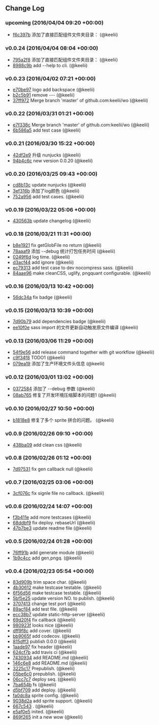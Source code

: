 ## Change Log

### upcoming (2016/04/04 09:20 +00:00)
- [f6c397b](https://github.com/keelii/wo/commit/f6c397b225b95ce7d6002db1ae1c4d069d4161e5) 添加了直接匹配组件文件夹目录： (@keelii)

### v0.0.24 (2016/04/04 08:04 +00:00)
- [795a2f8](https://github.com/keelii/wo/commit/795a2f85a7a1a81c0ea746a6da2190773232e762) 添加了直接匹配组件文件夹目录： (@keelii)
- [8988c9b](https://github.com/keelii/wo/commit/8988c9bf58f8e41e63e8a2abe917f06b1709f242) add --help to cli. (@keelii)

### v0.0.23 (2016/04/02 07:21 +00:00)
- [e70be97](https://github.com/keelii/wo/commit/e70be97a0c8d3980c81e99d803ae20787384b8a4) logo add backspace (@keelii)
- [b2c5b91](https://github.com/keelii/wo/commit/b2c5b9195d6535fcde93108cb0773240b076bd83) remove --- (@keelii)
- [37ff972](https://github.com/keelii/wo/commit/37ff972ec9e4cd405d8ab605531682e2c49261fc) Merge branch 'master' of github.com:keelii/wo (@keelii)

### v0.0.22 (2016/03/31 01:21 +00:00)
- [e7f338c](https://github.com/keelii/wo/commit/e7f338c05b5ce62f8c9882f5a5797426906e5141) Merge branch 'master' of github.com:keelii/wo (@keelii)
- [6b586a5](https://github.com/keelii/wo/commit/6b586a50d295a357708cf5709e5bcf59a0504c3e) add test case (@keelii)

### v0.0.21 (2016/03/30 15:22 +00:00)
- [42df2e9](https://github.com/keelii/wo/commit/42df2e9dd4184fe2fc8ba5f7b5a1e4afc6af6c38) 升级 nunjucks (@keelii)
- [94b4c6c](https://github.com/keelii/wo/commit/94b4c6c517adad3217ed6d51e9af77187611cf67) new version 0.0.20 (@keelii)

### v0.0.20 (2016/03/25 09:43 +00:00)
- [cd8b13c](https://github.com/keelii/wo/commit/cd8b13cc8e74d0838a04580e763ff8a690e1a085) update nunjucks (@keelii)
- [3ef316b](https://github.com/keelii/wo/commit/3ef316b879630cf00f935207494bc65dc7ec1b9d) 添加了log颜色 (@keelii)
- [752a956](https://github.com/keelii/wo/commit/752a9569a3598616028a21713dbe2e5a86658531) add test cases. (@keelii)

### v0.0.19 (2016/03/22 05:06 +00:00)
- [430563b](https://github.com/keelii/wo/commit/430563b59c39717ad33628c4b45bb5309ec6244a) update changelog (@keelii)

### v0.0.18 (2016/03/21 11:31 +00:00)
- [b8e1921](https://github.com/keelii/wo/commit/b8e1921b3564bd80b38c3b43fe97f4c27d0029a9) fix getGlobFile no return (@keelii)
- [78aaaf9](https://github.com/keelii/wo/commit/78aaaf951224b6f54487f48c78fd9635fccd2b6d) 添加 --debug 统计打包任务时间 (@keelii)
- [0249f6d](https://github.com/keelii/wo/commit/0249f6db6bfe8e0915b4582ab490c42a9c18073d) log time. (@keelii)
- [d3acf44](https://github.com/keelii/wo/commit/d3acf4457b98d362011d6374772cba51e2fe279d) add ignore (@keelii)
- [ec79313](https://github.com/keelii/wo/commit/ec7931317744824aeec68183386e066d9790e86e) add test case to dev nocompress sass. (@keelii)
- [84aae96](https://github.com/keelii/wo/commit/84aae96dff37317740c75b42ff80196219a36c98) make cleanCSS, uglify, pngquant configurable. (@keelii)

### v0.0.16 (2016/03/13 10:42 +00:00)
- [56dc34a](https://github.com/keelii/wo/commit/56dc34a391f7bbc6fee675d92fcaa9d7d8b91da7) fix badge (@keelii)

### v0.0.15 (2016/03/13 10:39 +00:00)
- [7d90b79](https://github.com/keelii/wo/commit/7d90b79d85a038a6ce4a43499e3c90d067ca4696) add dependencies badge (@keelii)
- [ee10f0e](https://github.com/keelii/wo/commit/ee10f0e4fe1ca228537bed5cab494fa8bc0401fa) sass import 的文件更新自动触发原文件编译 (@keelii)

### v0.0.13 (2016/03/06 11:29 +00:00)
- [54f9e56](https://github.com/keelii/wo/commit/54f9e56d2770963167a7196ee8761bc5b5ff2afd) add release command together with git workflow (@keelii)
- [c9f34f8](https://github.com/keelii/wo/commit/c9f34f8b9a541b62e1c673cb5694876887d624cf) TODO1 (@keelii)
- [079ea19](https://github.com/keelii/wo/commit/079ea19993ca6ab762045d092ea674e0f9b2daa1) 添加了生产环境文件头信息 (@keelii)

### v0.0.12 (2016/03/01 13:02 +00:00)
- [0372584](https://github.com/keelii/wo/commit/03725845650e2b0d3d739285f4b439b480d2bb0c) 添加了 --debug 参数 (@keelii)
- [08ab765](https://github.com/keelii/wo/commit/08ab76551b4c5fb79500d04ebf6e7b9ea7c5c1bf) 修复了开发环境压缩脚本的问题1 (@keelii)

### v0.0.10 (2016/02/27 10:50 +00:00)
- [b1818e8](https://github.com/keelii/wo/commit/b1818e84a89e904d5b83966287d72e729e5bc5db) 修复了多个 sprite 拼合的问题。 (@keelii)

### v0.0.9 (2016/02/26 09:10 +00:00)
- [438ba09](https://github.com/keelii/wo/commit/438ba0900111cbfdde183d1ffd654998225e58dd) add clean css (@keelii)

### v0.0.8 (2016/02/26 01:12 +00:00)
- [7d97531](https://github.com/keelii/wo/commit/7d97531585eff375acb00a777adbd98f803f92d0) fix gen callback null (@keelii)

### v0.0.7 (2016/02/25 03:06 +00:00)
- [3cf076c](https://github.com/keelii/wo/commit/3cf076c9c99525400801bb94081dc4da12c3959f) fix signle file no callback. (@keelii)

### v0.0.6 (2016/02/24 14:07 +00:00)
- [f3b411e](https://github.com/keelii/wo/commit/f3b411e224e3395c185859155fe3febce7f265bc) add more testcases (@keelii)
- [68ddbf9](https://github.com/keelii/wo/commit/68ddbf9a2dd78e822a8d39b05f3bb26328a9776e) fix deploy. rebaseUrl (@keelii)
- [47b7be3](https://github.com/keelii/wo/commit/47b7be320b86bceccbced33ff6d817517a1e6dd4) update readme file (@keelii)

### v0.0.5 (2016/02/24 01:28 +00:00)
- [76ff91b](https://github.com/keelii/wo/commit/76ff91bdd6c9c39ec6995dadf6127804631c0d4e) add generate module (@keelii)
- [1b9c4cc](https://github.com/keelii/wo/commit/1b9c4ccbb8fba8028c9dbc27762f72b5f5e86701) add gen,pngq. (@keelii)

### v0.0.4 (2016/02/23 05:54 +00:00)
- [83d909b](https://github.com/keelii/wo/commit/83d909b1dcc4bf49e01a7bdb6f5e490ee0c973d2) trim space char. (@keelii)
- [4b30612](https://github.com/keelii/wo/commit/4b30612ece8fe18dba3efafa09a5d0d154fe9f89) make testcase testable. (@keelii)
- [6f56d56](https://github.com/keelii/wo/commit/6f56d564f1c3cc0b701b171f29a5ca9457160229) make testcase testable. (@keelii)
- [5bf5e25](https://github.com/keelii/wo/commit/5bf5e25da4aa5480d8009f82f336d6e1aac87b9a) update version NO. to publish. (@keelii)
- [3707413](https://github.com/keelii/wo/commit/3707413e817a330cfad988d9cdbf47570b5a3e3c) change test port (@keelii)
- [89acf84](https://github.com/keelii/wo/commit/89acf84495e36360ad5e60b7fdf6f4c613584c3b) add test file. (@keelii)
- [ecc38b7](https://github.com/keelii/wo/commit/ecc38b7f0386c03c03c4c3a12f45d66135c8a52d) update static-http-server (@keelii)
- [69d20f4](https://github.com/keelii/wo/commit/69d20f4141853a5c72ce70c0eebcb50e096de851) fix callback (@keelii)
- [980923f](https://github.com/keelii/wo/commit/980923f3dc1e84e7705ae066d135f16429fcf42e) looks nice (@keelii)
- [dff9f8c](https://github.com/keelii/wo/commit/dff9f8cca2051522de6f2b0a868ea3efa1ba31cb) add cover. (@keelii)
- [bb9065f](https://github.com/keelii/wo/commit/bb9065ff0d0f6a84df918c594f9cd8c90b835535) add codecov. (@keelii)
- [815dff3](https://github.com/keelii/wo/commit/815dff34e10d44cbc6ec5de406f2d0a7296bfd6a) publish 0.0.0 (@keelii)
- [1aade97](https://github.com/keelii/wo/commit/1aade97a8a9e9166afe62d985100688427486f80) fix header (@keelii)
- [624cf7b](https://github.com/keelii/wo/commit/624cf7bfc863d844e6874a23849526593e168336) add travis ci (@keelii)
- [7430934](https://github.com/keelii/wo/commit/7430934e85916c99c53f4010d3bf4747301ccc59) add README.md (@keelii)
- [146c6e8](https://github.com/keelii/wo/commit/146c6e8ffa586112278150ae9139ada830ca1a4a) add README.md (@keelii)
- [3225c17](https://github.com/keelii/wo/commit/3225c17646d59ae4514877fd82002b6a75797cbe) Prepublish. (@keelii)
- [05be6c0](https://github.com/keelii/wo/commit/05be6c052eb22c3addcbfcafd247a02ccd4b095c) prepublish. (@keelii)
- [06cc7c7](https://github.com/keelii/wo/commit/06cc7c7c6ff1e342542a145d1aee0702ef0a42e6) deploy seq. (@keelii)
- [7ba654b](https://github.com/keelii/wo/commit/7ba654be9ec8ddde11f89d1e7e86c045f076efae) fs (@keelii)
- [d5bf709](https://github.com/keelii/wo/commit/d5bf709a1e8e4214078cd46c10487ca13c2176fb) add deploy. (@keelii)
- [fa0dc8a](https://github.com/keelii/wo/commit/fa0dc8accb953bec7576e59a43547672c3414b5c) sprite config. (@keelii)
- [9038d2a](https://github.com/keelii/wo/commit/9038d2a330329aca06dc8406c06843e05894e265) add sprite support. (@keelii)
- [667c543](https://github.com/keelii/wo/commit/667c543a4a15ff180d9fc4487b80817a6f1e7331) . (@keelii)
- [e5af0e5](https://github.com/keelii/wo/commit/e5af0e5697aa1eb81d249ce6d8e2ccfc1b0481ca) inited. (@keelii)
- [869f265](https://github.com/keelii/wo/commit/869f2654e027c1e8f17a0197718304a4d5faf98a) init a new wow (@keelii)